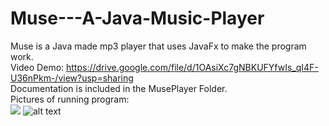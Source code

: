 # Muse---A-Java-Music-Player  
Muse is a Java made mp3 player that uses JavaFx to make the program work.  
Video Demo: https://drive.google.com/file/d/1OAsiXc7gNBKUFYfwIs_qI4F-U36nPkm-/view?usp=sharing  
Documentation is included in the MusePlayer Folder.  
Pictures of running program:  
![](exm1)
![alt text](https://github.com/PewterZz/Muse---A-Java-Music-Player/exp2.PNG?raw=true)
